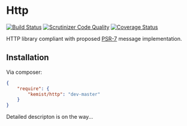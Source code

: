 # Http

[![Build Status](https://travis-ci.org/kemist80/http.svg)](https://travis-ci.org/kemist80/http)
[![Scrutinizer Code Quality](https://scrutinizer-ci.com/g/kemist80/http/badges/quality-score.png?b=master)](https://scrutinizer-ci.com/g/kemist80/http/?branch=master)
[![Coverage Status](https://img.shields.io/coveralls/kemist80/http.svg)](https://coveralls.io/r/kemist80/http?branch=master)

HTTP library compliant with proposed [PSR-7](https://github.com/php-fig/fig-standards/blob/master/proposed/http-message-meta.md) message implementation.

## Installation

Via composer:

```json
{
    "require": {
        "kemist/http": "dev-master"
    }
}
```

Detailed descripton is on the way...
